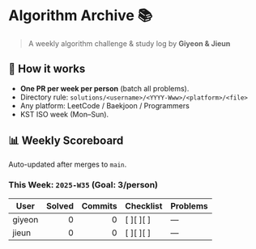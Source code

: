 # Algorithm Archive 📚

> A weekly algorithm challenge & study log by **Giyeon & Jieun**

## 🎯 How it works
- **One PR per week per person** (batch all problems).
- Directory rule: `solutions/<username>/<YYYY-Www>/<platform>/<file>`
- Any platform: LeetCode / Baekjoon / Programmers
- KST ISO week (Mon–Sun).

## 📊 Weekly Scoreboard
Auto-updated after merges to `main`.

<!-- scoreboard:start -->
### This Week: `2025-W35` (Goal: 3/person)

| User | Solved | Commits | Checklist | Problems |
|---|---:|---:|---|---|
| giyeon | 0 | 0 | [ ][ ][ ] | — |
| jieun | 0 | 0 | [ ][ ][ ] | — |

<!-- scoreboard:end -->
